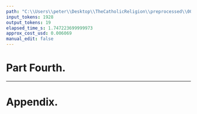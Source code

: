 ```yaml
---
path: "C:\\Users\\peter\\Desktop\\TheCatholicReligion\\preprocessed\\00402.jpg"
input_tokens: 1928
output_tokens: 19
elapsed_time_s: 1.747223699999973
approx_cost_usd: 0.006069
manual_edit: false
---
```

# Part Fourth.

---

# Appendix.